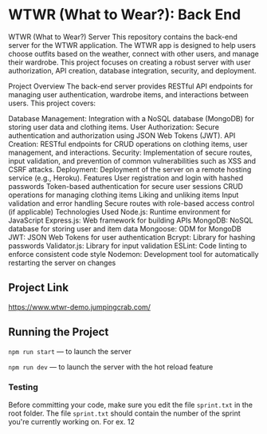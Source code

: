 # WTWR (What to Wear?): Back End

WTWR (What to Wear?) Server
This repository contains the back-end server for the WTWR application. The WTWR app is designed to help users choose outfits based on the weather, connect with other users, and manage their wardrobe. This project focuses on creating a robust server with user authorization, API creation, database integration, security, and deployment.

Project Overview
The back-end server provides RESTful API endpoints for managing user authentication, wardrobe items, and interactions between users. This project covers:

Database Management: Integration with a NoSQL database (MongoDB) for storing user data and clothing items.
User Authorization: Secure authentication and authorization using JSON Web Tokens (JWT).
API Creation: RESTful endpoints for CRUD operations on clothing items, user management, and interactions.
Security: Implementation of secure routes, input validation, and prevention of common vulnerabilities such as XSS and CSRF attacks.
Deployment: Deployment of the server on a remote hosting service (e.g., Heroku).
Features
User registration and login with hashed passwords
Token-based authentication for secure user sessions
CRUD operations for managing clothing items
Liking and unliking items
Input validation and error handling
Secure routes with role-based access control (if applicable)
Technologies Used
Node.js: Runtime environment for JavaScript
Express.js: Web framework for building APIs
MongoDB: NoSQL database for storing user and item data
Mongoose: ODM for MongoDB
JWT: JSON Web Tokens for user authentication
Bcrypt: Library for hashing passwords
Validator.js: Library for input validation
ESLint: Code linting to enforce consistent code style
Nodemon: Development tool for automatically restarting the server on changes

## Project Link

https://www.wtwr-demo.jumpingcrab.com/

## Running the Project

`npm run start` — to launch the server

`npm run dev` — to launch the server with the hot reload feature

### Testing

Before committing your code, make sure you edit the file `sprint.txt` in the root folder. The file `sprint.txt` should contain the number of the sprint you're currently working on. For ex. 12
